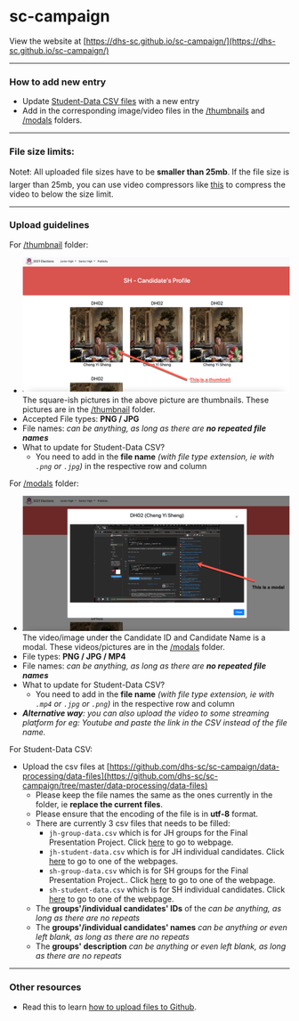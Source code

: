 # sc-campaign

View the website at [https://dhs-sc.github.io/sc-campaign/](https://dhs-sc.github.io/sc-campaign/)

---

### How to add new entry

- Update [Student-Data CSV files](https://github.com/dhs-sc/sc-campaign/tree/master/data-processing/data-files) with a new entry
- Add in the corresponding image/video files in the [/thumbnails](https://github.com/dhs-sc/sc-campaign/assets/thumbnails) and [/modals](https://github.com/dhs-sc/sc-campaign/assets/modals) folders.


---

### File size limits:

Note:exclamation:: All uploaded file sizes have to be **smaller than 25mb**. If the file size is larger than 25mb, you can use video compressors like [this](https://www.freeconvert.com/video-compressor) to compress the video to below the size limit.

---

### Upload guidelines

For [/thumbnail](https://github.com/dhs-sc/sc-campaign/assets/thumbnails) folder:

- ![this is a thumbnail](assets/img/tutorial/thumbnail-img.png) The square-ish pictures in the above picture are thumbnails. These pictures are in the [/thumbnail](https://github.com/dhs-sc/sc-campaign/assets/thumbnails) folder.
- Accepted File types: **PNG / JPG**
- File names: _can be anything, as long as there are **no repeated file names**_
- What to update for Student-Data CSV?
  - You need to add in the **file name** _(with file type extension, ie with `.png` or `.jpg`)_ in the respective row and column

For [/modals](https://github.com/dhs-sc/sc-campaign/assets/modals) folder:

- ![this is a modal](assets/img/tutorial/modal-img.png)The video/image under the Candidate ID and Candidate Name is a modal. These videos/pictures are in the [/modals](https://github.com/dhs-sc/sc-campaign/assets/modals) folder.
- File types: **PNG / JPG / MP4**
- File names: _can be anything, as long as there are **no repeated file names**_
- What to update for Student-Data CSV?
  - You need to add in the **file name** _(with file type extension, ie with `.mp4` or `.jpg` or `.png`)_ in the respective row and column
- _**Alternative way**: you can also upload the video to some streaming platform for eg: Youtube and paste the link in the CSV instead of the file name._

For Student-Data CSV:

- Upload the csv files at [https://github.com/dhs-sc/sc-campaign/data-processing/data-files](https://github.com/dhs-sc/sc-campaign/tree/master/data-processing/data-files)
  - Please keep the file names the same as the ones currently in the folder, ie **replace the current files**.
  - Please ensure that the encoding of the file is in **utf-8** format.
  - There are currently 3 csv files that needs to be filled:
    - `jh-group-data.csv` which is for JH groups for the Final Presentation Project. Click [here](https://dhs-sc.github.io/sc-campaign/candidates.html?p=fpp&l=jh) to go to webpage.
    - `jh-student-data.csv` which is for JH individual candidates. Click [here](https://dhs-sc.github.io/sc-campaign/candidates.html?p=profile&l=jh) to go to one of the webpages.
    - `sh-group-data.csv` which is for SH groups for the Final Presentation Project.. Click [here](https://dhs-sc.github.io/sc-campaign/candidates.html?p=fpp&l=sh) to go to one of the webpage.
    - `sh-student-data.csv` which is for SH individual candidates. Click [here](https://dhs-sc.github.io/sc-campaign/candidates.html?p=profile&l=sh) to go to one of the webpage.
  - The **groups'/individual candidates' IDs** of the _can be anything, as long as there are no repeats_
  - The **groups'/individual candidates' names** _can be anything or even left blank, as long as there are no repeats_
  - The **groups' description** _can be anything or even left blank, as long as there are no repeats_

---

### Other resources

- Read this to learn [how to upload files to Github](https://docs.github.com/en/github/managing-files-in-a-repository/adding-a-file-to-a-repository).
